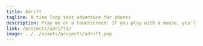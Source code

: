 ```yaml
---
title: Adrift
tagline: A time loop text adventure for phones
description: Play me on a touchscreen! If you play with a mouse, you'll need to scroll to use most controls instead of dragging. I keep coming back to this idea, and it's fun to write for, but I don't know how to add enough puzzles to make it a game.
link: /projects/adrift1/
image: ../../assets/projects/adrift.png
---
```

